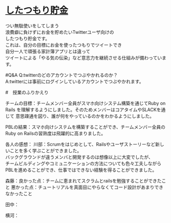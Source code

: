 # [したつもり貯金](https://rocky-waters-21208.herokuapp.com/)

つい無駄使いをしてしまう  
浪費癖に負けずにお金を貯めたいTwitterユーザ向けの  
したつもり貯金です。  
これは、自分の目標にお金を使ったつもりでツイートでき  
自分一人で頑張る家計簿アプリとは違って  
ツイートによる「やる気の伝染」など意志力を継続させる仕組みが備わっています。  

#Q&A
Q:twitterのどのアカウントでつぶやかれるのか？  
A:twitterには事前にログインしているアカウントでつぶやかれます。  

#　授業のふりかえり

チームの目標：チームメンバー全員がスマホ向けシステム構築を通じてRuby on 
Rails を理解するようにしました。そのためメンバーはコアタイムやSLACKを通じて 
意思疎通を図り、誰が何をやっているのかをわかるようにしました。 

PBLの結果：スマホ向けシステムを構築することができ、チームメンバー全員の 
Ruby on Railsの習熟度は飛躍的に高まりました。 

各人の感想：
川部：Scrumをはじめとして、Railsやユーザストーリーなど新しいことを多く学ぶことができました。  
バックグラウンドが違うメンバと開発するのは想像以上に大変でしたが、  
チームビルディングやコミュニケーションの方法についても色々工夫しながら  
PBLを進めることができ、仕事ではできない経験を得ることができました。  


森藤：良かった点：チームに恵まれてスクラムとrailsを勉強することができたこと
悪かった点：チュートリアルを真面目にやらなくてコード設計があまりできなかったこと

田中：


横河：


  
